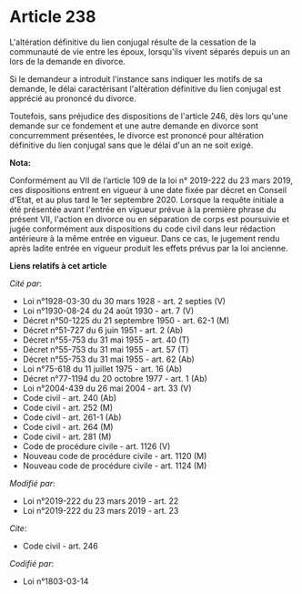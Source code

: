 # Article 238

L'altération définitive du lien conjugal résulte de la cessation de la communauté de vie entre les époux, lorsqu'ils vivent
séparés depuis un an lors de la demande en divorce.

Si le demandeur a introduit l'instance sans indiquer les motifs de sa demande, le délai caractérisant l'altération définitive
du lien conjugal est apprécié au prononcé du divorce.

Toutefois, sans préjudice des dispositions de l'article 246, dès lors qu'une demande sur ce fondement et une autre demande en
divorce sont concurremment présentées, le divorce est prononcé pour altération définitive du lien conjugal sans que le délai
d'un an ne soit exigé.

**Nota:**

Conformément au VII de l’article 109 de la loi n° 2019-222 du 23 mars 2019, ces dispositions entrent en vigueur à une date
fixée par décret en Conseil d'Etat, et au plus tard le 1er septembre 2020. Lorsque la requête initiale a été présentée avant
l'entrée en vigueur prévue à la première phrase du présent VII, l'action en divorce ou en séparation de corps est poursuivie
et jugée conformément aux dispositions du code civil dans leur rédaction antérieure à la même entrée en vigueur. Dans ce cas,
le jugement rendu après ladite entrée en vigueur produit les effets prévus par la loi ancienne.

**Liens relatifs à cet article**

_Cité par_:

  - Loi n°1928-03-30 du 30 mars 1928 - art. 2 septies (V)
  - Loi n°1930-08-24 du 24 août 1930 - art. 7 (V)
  - Décret n°50-1225 du 21 septembre 1950 - art. 62-1 (M)
  - Décret n°51-727 du 6 juin 1951 - art. 2 (Ab)
  - Décret n°55-753 du 31 mai 1955 - art. 40 (T)
  - Décret n°55-753 du 31 mai 1955 - art. 57 (T)
  - Décret n°55-753 du 31 mai 1955 - art. 62 (Ab)
  - Loi n°75-618 du 11 juillet 1975 - art. 16 (Ab)
  - Décret n°77-1194 du 20 octobre 1977 - art. 1 (Ab)
  - Loi n°2004-439 du 26 mai 2004 - art. 33 (V)
  - Code civil - art. 240 (Ab)
  - Code civil - art. 252 (M)
  - Code civil - art. 261-1 (Ab)
  - Code civil - art. 264 (M)
  - Code civil - art. 281 (M)
  - Code de procédure civile - art. 1126 (V)
  - Nouveau code de procédure civile - art. 1120 (M)
  - Nouveau code de procédure civile - art. 1124 (M)

_Modifié par_:

  - Loi n°2019-222 du 23 mars 2019 - art. 22
  - Loi n°2019-222 du 23 mars 2019 - art. 23

_Cite_:

  - Code civil - art. 246

_Codifié par_:

  - Loi n°1803-03-14
